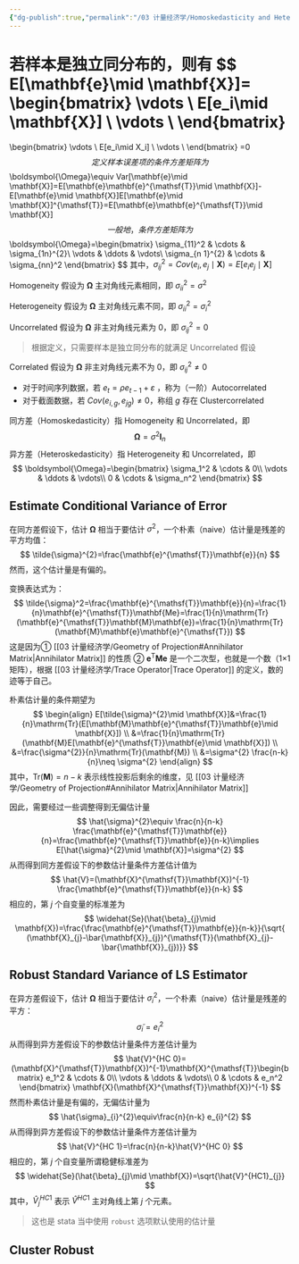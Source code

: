 ```yaml
---
{"dg-publish":true,"permalink":"/03 计量经济学/Homoskedasticity and Heteroskedasticity/","created":"2024-05-22T16:36:02.000+08:00","updated":"2024-09-09T10:34:47.516+08:00"}
---
```


若样本是独立同分布的，则有
$$
E[\mathbf{e}\mid \mathbf{X}]=
\begin{bmatrix}
\vdots \\
E[e_i\mid \mathbf{X}] \\
\vdots \\
\end{bmatrix}
=
\begin{bmatrix}
\vdots \\
E[e_i\mid X_i] \\
\vdots \\
\end{bmatrix}
=0
$$
定义样本误差项的条件方差矩阵为
$$
\boldsymbol{\Omega}\equiv Var[\mathbf{e}\mid \mathbf{X}]=E[\mathbf{e}\mathbf{e}^{\mathsf{T}}\mid \mathbf{X}]-E[\mathbf{e}\mid \mathbf{X}]E[\mathbf{e}\mid \mathbf{X}]^{\mathsf{T}}=E[\mathbf{e}\mathbf{e}^{\mathsf{T}}\mid \mathbf{X}]
$$
一般地，条件方差矩阵为
$$
\boldsymbol{\Omega}=\begin{bmatrix}
\sigma_{11}^2 & \cdots & \sigma_{1n}^{2}\\
\vdots & \ddots & \vdots\\
\sigma_{n 1}^{2} & \cdots & \sigma_{nn}^2
\end{bmatrix}
$$
其中，$\sigma^{2}_{ij}=Cov(e_{i},e_{j}\mid \mathbf{X})=E[e_{i}e_{j}\mid \mathbf{X}]$

Homogeneity 假设为 $\mathbf \Omega$ 主对角线元素相同，即 $\sigma^{2}_{ii}=\sigma^{2}$

Heterogeneity 假设为 $\mathbf \Omega$ 主对角线元素不同，即 $\sigma^{2}_{ii}=\sigma^{2}_{i}$

Uncorrelated 假设为 $\mathbf \Omega$ 非主对角线元素为 0，即 $\sigma^{2}_{ij}=0$
> 根据定义，只需要样本是独立同分布的就满足 Uncorrelated 假设

Correlated 假设为 $\mathbf \Omega$ 非主对角线元素不为 0，即 $\sigma^{2}_{ij}\neq 0$
- 对于时间序列数据，若 $e_{t}=\rho e_{t-1}+\varepsilon$ ，称为（一阶）Autocorrelated
- 对于截面数据，若 $Cov(e_{i,g},e_{jg})\neq 0$，称组 $g$ 存在 Clustercorrelated

同方差（Homoskedasticity）指 Homogeneity 和 Uncorrelated，即
$$
\boldsymbol{\Omega}=\sigma^{2}\mathbf{I}_{n}
$$
异方差（Heteroskedasticity）指 Heterogeneity 和 Uncorrelated，即
$$
\boldsymbol{\Omega}=\begin{bmatrix}
\sigma_1^2 & \cdots & 0\\
\vdots & \ddots & \vdots\\
0 & \cdots & \sigma_n^2
\end{bmatrix}
$$
## Estimate Conditional Variance of Error

在同方差假设下，估计 $\boldsymbol{\Omega}$ 相当于要估计 $\sigma^{2}$，一个朴素（naive）估计量是残差的平方均值：
$$
\tilde{\sigma}^{2}=\frac{\mathbf{e}^{\mathsf{T}}\mathbf{e}}{n}
$$
然而，这个估计量是有偏的。

变换表达式为：
$$
\tilde{\sigma}^2=\frac{\mathbf{e}^{\mathsf{T}}\mathbf{e}}{n}=\frac{1}{n}\mathbf{e}^{\mathsf{T}}\mathbf{Me}=\frac{1}{n}\mathrm{Tr}(\mathbf{e}^{\mathsf{T}}\mathbf{M}\mathbf{e})=\frac{1}{n}\mathrm{Tr}(\mathbf{M}\mathbf{e}\mathbf{e}^{\mathsf{T}})
$$
这是因为① [[03 计量经济学/Geometry of Projection#Annihilator Matrix\|Annihilator Matrix]] 的性质 ② $\mathbf{e}^{\mathsf{T}}\mathbf{M}\mathbf{e}$ 是一个二次型，也就是一个数（1×1 矩阵），根据 [[03 计量经济学/Trace Operator\|Trace Operator]] 的定义，数的迹等于自己。

朴素估计量的条件期望为
$$
\begin{align}
E[\tilde{\sigma}^{2}\mid \mathbf{X}]&=\frac{1}{n}\mathrm{Tr}(E[\mathbf{M}\mathbf{e}^{\mathsf{T}}\mathbf{e}\mid \mathbf{X}]) \\
&=\frac{1}{n}\mathrm{Tr}(\mathbf{M}E[\mathbf{e}^{\mathsf{T}}\mathbf{e}\mid \mathbf{X}]) \\
&=\frac{\sigma^{2}}{n}\mathrm{Tr}(\mathbf{M}) \\
&=\sigma^{2} \frac{n-k}{n}\neq \sigma^{2}
\end{align}
$$
其中，$\mathrm{Tr}(\mathbf{M})=n-k$ 表示线性投影后剩余的维度，见 [[03 计量经济学/Geometry of Projection#Annihilator Matrix\|Annihilator Matrix]]

因此，需要经过一些调整得到无偏估计量
$$
\hat{\sigma}^{2}\equiv \frac{n}{n-k} \frac{\mathbf{e}^{\mathsf{T}}\mathbf{e}}{n}=\frac{\mathbf{e}^{\mathsf{T}}\mathbf{e}}{n-k}\implies E[\hat{\sigma}^{2}\mid \mathbf{X}]=\sigma^{2}
$$
从而得到同方差假设下的参数估计量条件方差估计值为
$$
\hat{V}=(\mathbf{X}^{\mathsf{T}}\mathbf{X})^{-1} \frac{\mathbf{e}^{\mathsf{T}}\mathbf{e}}{n-k}
$$
相应的，第 $j$ 个自变量的标准差为
$$
\widehat{Se}(\hat{\beta}_{j}\mid \mathbf{X})=\frac{\frac{\mathbf{e}^{\mathsf{T}}\mathbf{e}}{n-k}}{\sqrt{ (\mathbf{X}_{j}-\bar{\mathbf{X}}_{j})^{\mathsf{T}}(\mathbf{X}_{j}-\bar{\mathbf{X}}_{j})}}
$$

## Robust Standard Variance of LS Estimator

在异方差假设下，估计 $\boldsymbol{\Omega}$ 相当于要估计 $\sigma_{i}^{2}$，一个朴素（naive）估计量是残差的平方：
$$
\tilde{\sigma}_{i}=e_{i}^{2}
$$
从而得到异方差假设下的参数估计量条件方差估计量为
$$
\hat{V}^{HC 0}=(\mathbf{X}^{\mathsf{T}}\mathbf{X})^{-1}\mathbf{X}^{\mathsf{T}}\begin{bmatrix}
e_1^2 & \cdots & 0\\
\vdots & \ddots & \vdots\\
0 & \cdots & e_n^2
\end{bmatrix}
\mathbf{X}(\mathbf{X}^{\mathsf{T}}\mathbf{X})^{-1}
$$
然而朴素估计量是有偏的，无偏估计量为
$$
\hat{\sigma}_{i}^{2}\equiv\frac{n}{n-k} e_{i}^{2}
$$
从而得到异方差假设下的参数估计量条件方差估计量为
$$
\hat{V}^{HC 1}=\frac{n}{n-k}\hat{V}^{HC 0}
$$
相应的，第 $j$ 个自变量所谓稳健标准差为
$$
\widehat{Se}(\hat{\beta}_{j}\mid \mathbf{X})=\sqrt{\hat{V}^{HC1}_{j}}
$$
其中，$\hat{V}_{j}^{HC 1}$ 表示 $\hat{V}^{HC 1}$ 主对角线上第 $j$ 个元素。
> 这也是 stata 当中使用 `robust` 选项默认使用的估计量

## Cluster Robust

